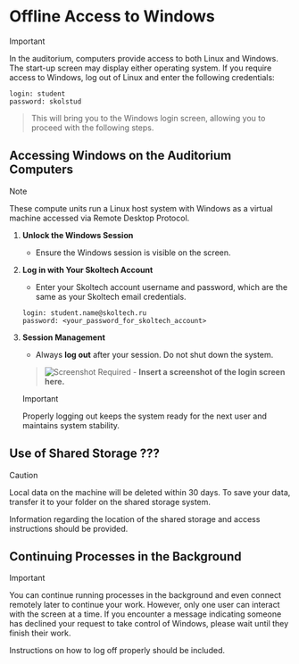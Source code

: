 # Offline Access to Windows

> [!IMPORTANT]
> In the auditorium, computers provide access to both Linux and Windows. The start-up screen may display either operating system. If you require access to Windows, log out of Linux and enter the following credentials:
```
login: student
password: skolstud
```
> This will bring you to the Windows login screen, allowing you to proceed with the following steps.

## Accessing Windows on the Auditorium Computers

> [!NOTE]
> These compute units run a Linux host system with Windows as a virtual machine accessed via Remote Desktop Protocol.

1. **Unlock the Windows Session**
   - Ensure the Windows session is visible on the screen.

2. **Log in with Your Skoltech Account**
   - Enter your Skoltech account username and password, which are the same as your Skoltech email credentials.

   ```
   login: student.name@skoltech.ru
   password: <your_password_for_skoltech_account>
   ```

3. **Session Management**
   - Always **log out** after your session. Do not shut down the system.

   > ![Screenshot Required](#) - **Insert a screenshot of the login screen here.**

   > [!IMPORTANT]
   > Properly logging out keeps the system ready for the next user and maintains system stability.

## Use of Shared Storage ???

> [!CAUTION]
> Local data on the machine will be deleted within 30 days. To save your data, transfer it to your folder on the shared storage system.

   Information regarding the location of the shared storage and access instructions should be provided.

## Continuing Processes in the Background

> [!IMPORTANT]
> You can continue running processes in the background and even connect remotely later to continue your work. However, only one user can interact with the screen at a time. If you encounter a message indicating someone has declined your request to take control of Windows, please wait until they finish their work.

   Instructions on how to log off properly should be included.

